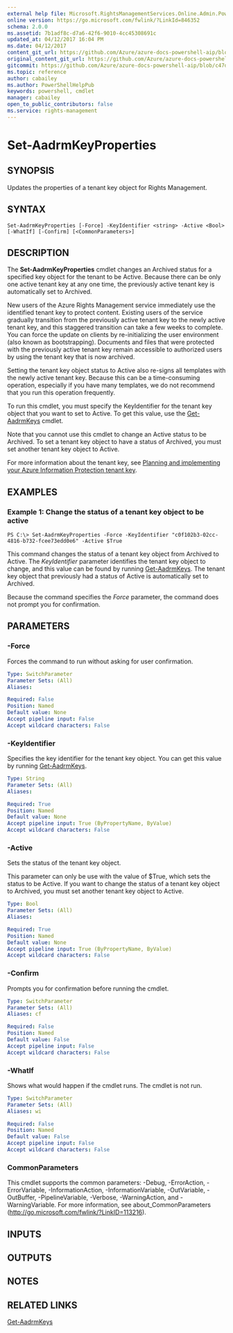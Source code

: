 ```yaml
---
external help file: Microsoft.RightsManagementServices.Online.Admin.PowerShell.dll-Help.xml
online version: https://go.microsoft.com/fwlink/?LinkId=846352
schema: 2.0.0
ms.assetid: 7b1adf8c-d7a6-42f6-9010-4cc45308691c
updated_at: 04/12/2017 16:04 PM
ms.date: 04/12/2017
content_git_url: https://github.com/Azure/azure-docs-powershell-aip/blob/release-doctracking/Azure%20Information%20Protection/AADRM/vlatest/Set-AadrmKeyProperties.md
original_content_git_url: https://github.com/Azure/azure-docs-powershell-aip/blob/release-doctracking/Azure%20Information%20Protection/AADRM/vlatest/Set-AadrmKeyProperties.md
gitcommit: https://github.com/Azure/azure-docs-powershell-aip/blob/c47d280f1ed64c57732f89d44616ed8368b32773
ms.topic: reference
author: cabailey
ms.author: PowerShellHelpPub
keywords: powershell, cmdlet
manager: cabailey
open_to_public_contributors: false
ms.service: rights-management
---
```


# Set-AadrmKeyProperties

## SYNOPSIS
Updates the properties of a tenant key object for Rights Management.

## SYNTAX

```
Set-AadrmKeyProperties [-Force] -KeyIdentifier <string> -Active <Bool> [-WhatIf] [-Confirm] [<CommonParameters>]
```

## DESCRIPTION
The **Set-AadrmKeyProperties** cmdlet changes an Archived status for a specified key object for the tenant to be Active. Because there can be only one active tenant key at any one time, the previously active tenant key is automatically set to Archived.

New users of the Azure Rights Management service immediately use the identified tenant key to protect content. Existing users of the service gradually transition from the previously active tenant key to the newly active tenant key, and this staggered transition can take a few weeks to complete. You can force the update on clients by re-initializing the user environment (also known as bootstrapping). Documents and files that were protected with the previously active tenant key remain accessible to authorized users by using the tenant key that is now archived.

Setting the tenant key object status to Active also re-signs all templates with the newly active tenant key. Because this can be a time-consuming operation, especially if you have many templates, we do not recommend that you run this operation frequently. 

To run this cmdlet, you must specify the KeyIdentifier for the tenant key object that you want to set to Active. To get this value, use the [Get-AadrmKeys](./Get-AadrmKeys.md) cmdlet. 

Note that you cannot use this cmdlet to change an Active status to be Archived. To set a tenant key object to have a status of Archived, you must set another tenant key object to Active.

For more information about the tenant key, see [Planning and implementing your Azure Information Protection  tenant key](https://docs.microsoft.com/information-protection/plan-design/plan-implement-tenant-key).

## EXAMPLES

### Example 1: Change the status of a tenant key object to be active
```
PS C:\> Set-AadrmKeyProperties -Force -KeyIdentifier "c0f102b3-02cc-4816-b732-fcee73edd0e6" -Active $True
```

This command changes the status of a tenant key object from Archived to Active. The *KeyIdentifier* parameter identifies the tenant key object to change, and this value can be found by running [Get-AadrmKeys](./Get-AadrmKeys.md). The tenant key object that previously had a status of Active is automatically set to Archived.

Because the command specifies the *Force* parameter, the command does not prompt you for confirmation.

## PARAMETERS

### -Force
Forces the command to run without asking for user confirmation.

```yaml
Type: SwitchParameter
Parameter Sets: (All)
Aliases:

Required: False
Position: Named
Default value: None
Accept pipeline input: False
Accept wildcard characters: False
```

### -KeyIdentifier
Specifies the key identifier for the tenant key object. You can get this value by running [Get-AadrmKeys](./Get-AadrmKeys.md).

```yaml
Type: String
Parameter Sets: (All)
Aliases:

Required: True
Position: Named
Default value: None
Accept pipeline input: True (ByPropertyName, ByValue)
Accept wildcard characters: False
```

### -Active
Sets the status of the tenant key object.

This parameter can only be use with the value of $True, which sets the status to be Active. If you want to change the status of a tenant key object to Archived, you must set another tenant key object to Active.

```yaml
Type: Bool
Parameter Sets: (All)
Aliases:

Required: True
Position: Named
Default value: None
Accept pipeline input: True (ByPropertyName, ByValue)
Accept wildcard characters: False
```

### -Confirm
Prompts you for confirmation before running the cmdlet.

```yaml
Type: SwitchParameter
Parameter Sets: (All)
Aliases: cf

Required: False
Position: Named
Default value: False
Accept pipeline input: False
Accept wildcard characters: False
```

### -WhatIf
Shows what would happen if the cmdlet runs. The cmdlet is not run.

```yaml
Type: SwitchParameter
Parameter Sets: (All)
Aliases: wi

Required: False
Position: Named
Default value: False
Accept pipeline input: False
Accept wildcard characters: False
```

### CommonParameters
This cmdlet supports the common parameters: -Debug, -ErrorAction, -ErrorVariable, -InformationAction, -InformationVariable, -OutVariable, -OutBuffer, -PipelineVariable, -Verbose, -WarningAction, and -WarningVariable. For more information, see about_CommonParameters (http://go.microsoft.com/fwlink/?LinkID=113216).

## INPUTS

## OUTPUTS

## NOTES

## RELATED LINKS

[Get-AadrmKeys](./Get-AadrmKeys.md)
